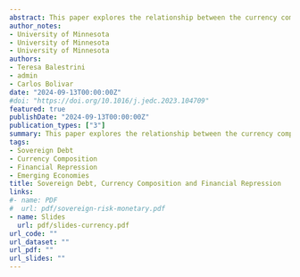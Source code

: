 ```yaml
---
abstract: This paper explores the relationship between the currency composition and bondholder composition of sovereign debt, focusing on the government's incentives to issue debt denominated in local currency (LC) or foreign currency (FC). We introduce a framework that analyzes the trade-offs that governments face when domestic and foreign demand for bonds react differently to policy changes. The main result is that the government considers the effect on bondholder composition when choosing the currency of its debt. Domestic investors' demand for LC bonds is higher due to the insurance provided against distortionary taxes.
author_notes:
- University of Minnesota
- University of Minnesota
- University of Minnesota
authors:
- Teresa Balestrini
- admin
- Carlos Bolivar
date: "2024-09-13T00:00:00Z"
#doi: "https://doi.org/10.1016/j.jedc.2023.104709"
featured: true
publishDate: "2024-09-13T00:00:00Z"
publication_types: ["3"]
summary: This paper explores the relationship between the currency composition and bondholder composition of sovereign debt, focusing on the government's incentives to issue debt denominated in local currency (LC) or foreign currency (FC). We introduce a framework that analyzes the trade-offs that governments face when domestic and foreign demand for bonds react differently to policy changes. The main result is that the government considers the effect on bondholder composition when choosing the currency of its debt. Domestic investors' demand for LC bonds is higher due to the insurance provided against distortionary taxes.
tags:
- Sovereign Debt
- Currency Composition
- Financial Repression
- Emerging Economies
title: Sovereign Debt, Currency Composition and Financial Repression
links:
#- name: PDF
#  url: pdf/sovereign-risk-monetary.pdf
- name: Slides
  url: pdf/slides-currency.pdf
url_code: ""
url_dataset: ""
url_pdf: ""
url_slides: ""
---
```


